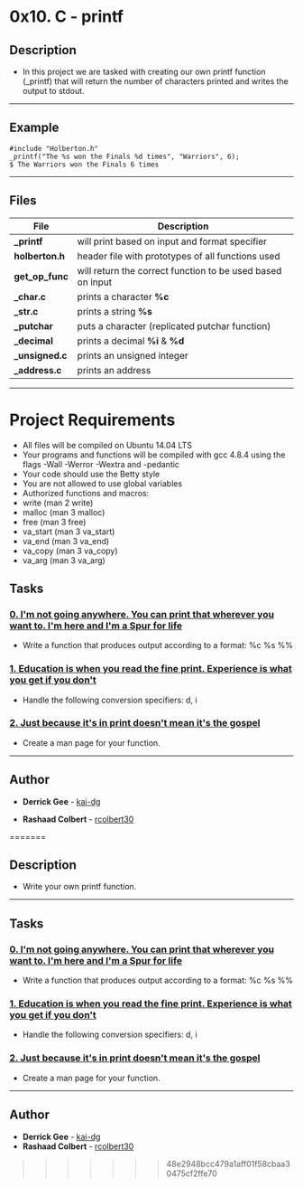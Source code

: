 # 0x10. C - printf

## Description

  

* In this project we are tasked with creating our own printf function (_printf) that will return the number of  characters printed and writes the output to stdout. 

 ---
 ## Example
```
#include "Holberton.h"
_printf("The %s won the Finals %d times", "Warriors", 6);
$ The Warriors won the Finals 6 times
``` 
---
## Files 

  | File  | Description |
  |--------| ------------|
  |**_printf** | will print based on input and format specifier|
   |**holberton.h** | header file with prototypes of all functions used |
   |**get_op_func** | will return the correct function to be used based on input|
   |**_char.c** | prints a character **%c** |
   |**_str.c** | prints a string **%s** |
   |**_putchar**| puts a character (replicated putchar function)|
  |**_decimal**| prints a decimal **%i** & **%d** |
  |**_unsigned.c**| prints an unsigned integer|
  |**_address.c** | prints an address|
---
# Project Requirements
-   All files will be compiled on Ubuntu 14.04 LTS
-   Your programs and functions will be compiled with gcc 4.8.4 using the flags -Wall -Werror -Wextra and -pedantic
-   Your code should use the Betty style
-   You are not allowed to use global variables
-   Authorized functions and macros:
-   write (man 2 write)
-   malloc (man 3 malloc)
-   free (man 3 free)
-   va_start (man 3 va_start)
-   va_end (man 3 va_end)
-   va_copy (man 3 va_copy)
-   va_arg (man 3 va_arg)
  
## Tasks
### [0. I'm not going anywhere. You can print that wherever you want to. I'm here and I'm a Spur for life](./_printf.c)

* Write a function that produces output according to a format: %c %s %%

  

### [1. Education is when you read the fine print. Experience is what you get if you don't](./_printf.c)

* Handle the following conversion specifiers: d, i

  

### [2. Just because it's in print doesn't mean it's the gospel](./man_3_printf)

* Create a man page for your function.

  

---

  

## Author

*  **Derrick Gee** - [kai-dg](https://github.com/kai-dg)

*  **Rashaad Colbert** - [rcolbert30](https://github.com/rcolbert30)



=======
## Description

* Write your own printf function.

---

## Tasks

### [0. I'm not going anywhere. You can print that wherever you want to. I'm here and I'm a Spur for life](./_printf.c)
* Write a function that produces output according to a format: %c %s %%

### [1. Education is when you read the fine print. Experience is what you get if you don't](./_printf.c)
* Handle the following conversion specifiers: d, i

### [2. Just because it's in print doesn't mean it's the gospel](./man_3_printf)
* Create a man page for your function.

---

## Author
* **Derrick Gee** - [kai-dg](https://github.com/kai-dg)
* **Rashaad Colbert** - [rcolbert30](https://github.com/rcolbert30)
>>>>>>> 48e2948bcc479a1aff01f58cbaa30475cf2ffe70
